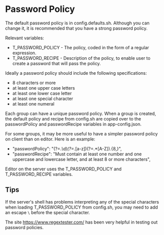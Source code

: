 # Password Policy

The default password policy is in config.defaults.sh. Although you can change it, it is recommended that you have a strong password policy. 

Relevant variables:
- T_PASSWORD_POLICY - The policy, coded in the form of a regular expression.
- T_PASSWORD_RECIPE - Description of the policy, to enable user to create a password that will pass the policy. 

Ideally a password policy should include the following specifications:
- 8 characters or more
- at least one upper case letters
- at least one lower case letter
- at least one special character
- at least one numeral

Each group can have a unique password policy. When a group is created, the default policy and recipe from config.sh are copied over to the passwordPolicy and passwordRecipe variables in app-config.json.

For some groups, it may be more useful to have a simpler password policy on client than on editor. Here is an example:

- "passwordPolicy": "(?=.*\\d)(?=.*[a-z])(?=.*[A-Z]).{8,}",
- "passwordRecipe": "Must contain at least one number and one uppercase and lowercase letter, and at least 8 or more characters",

Editor on the server uses the T_PASSWORD_POLICY and T_PASSWORD_RECIPE variables.

## Tips

If the server's shell has problems interpreting any of the special characters when loading T_PASSWORD_POLICY from config.sh, you may need to add an escape `\` before the special character.

The site https://www.regextester.com/ has been very helpful in testing out password policies. 

